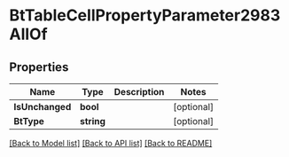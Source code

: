 # BtTableCellPropertyParameter2983AllOf

## Properties

Name | Type | Description | Notes
------------ | ------------- | ------------- | -------------
**IsUnchanged** | **bool** |  | [optional] 
**BtType** | **string** |  | [optional] 

[[Back to Model list]](../README.md#documentation-for-models) [[Back to API list]](../README.md#documentation-for-api-endpoints) [[Back to README]](../README.md)


